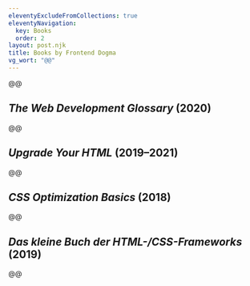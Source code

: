 ```yaml
---
eleventyExcludeFromCollections: true
eleventyNavigation:
  key: Books
  order: 2
layout: post.njk
title: Books by Frontend Dogma
vg_wort: "@@"
---
```

@@

<h2><cite>The Web Development Glossary</cite> (2020)</h2>

@@

<h2><cite>Upgrade Your HTML</cite> (2019–2021)</h2>

@@

<h2><cite>CSS Optimization Basics</cite> (2018)</h2>

@@

<h2><cite>Das kleine Buch der HTML-/CSS-Frameworks</cite> (2019)</h2>

@@
